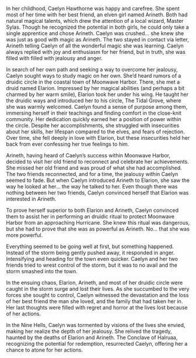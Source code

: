 In her childhood, Caelyn Hawthorne was happy and carefree. She spent most of her time with her best friend, an elven girl named Arineth. Both had natural magical talents, which drew the attention of a local wizard, Master Sylas. Though he recognized the  potential in both girls, he could only take a single apprentice and chose Arineth. Caelyn was crushed... she knew she was just as good with magic as Arineth. The two stayed in contact via letter,  Arineth telling Caelyn of all the wonderful magic she was learning. Caelyn always replied with joy and enthusiasm for her friend, but in truth, she was filled with filled with jealousy and anger.

In search of her own path and seeking a way to overcome her jealousy, Caelyn sought ways to study magic on her own. She’d heard rumors of a druidic circle in the coastal town of Moonwave Harbor. There, she met a druid named Elarion. Impressed by her magical abilities (and perhaps a bit charmed by her warm smile), Elarion took her under his wing. He taught her the druidic ways and introduced her to his circle, The Tidal Grove, where she was warmly welcomed. Caelyn found a sense of purpose among them, immersing herself in their teachings and finding comfort in the close-knit community. Her dedication quickly earned her a position of power within the circle. Despite her accomplishments, she struggled with insecurities about her skills, her lifespan compared to the elves, and fears of rejection. Over time, she fell deeply in love with Elarion, but these insecurities held her back from ever confessing her true feelings to him.

Arineth, having heard of Caelyn’s success within Moonwave Harbor, decided to visit her old friend to reconnect and celebrate her achievements. She missed her old friend and was proud of what she had accomplished. The two friends reconnected, and for a time, the jealousy within Caelyn seemed to fade. But when Caelyn introduced Arineth to Elarion, she saw the way he looked at her… the way he talked to her. Even though there was nothing between her two friends, Caelyn convinced herself that Elarion was interested in Arineth.

To prove herself superior to both Elarion and Arineth, Caelyn convinced them to assist her in performing an druidic ritual to protect Moonwave Harbor from an approaching Hurricane. She knew this ritual was dangerous, but she had to prove that she was as powerful as Arineth. No... that she was more powerful. 

Everything seemed to be going well at first, but something happened. Instead of the storm being gently pushed away, it responded in anger. Intensifying and heading for the town even quicker. Caelyn and her two friends tried to wrest control of the storm, but it was to no avail and the storm smashed into the town.

In the ensuing chaos, Elarion, Arineth, and most of her druidic circle were caught in the storm surge and lost their lives. As she succumbed to the very forces she sought to control, Caelyn witnessed the devastation and the loss of her best friend the man she loved,  and the family that had taken her in. Her last thoughts were filled with regret and horror at the lives lost because of her actions.

In the Nine Hells, Caelyn was tormented by visions of the lives she envied, making her realize the depth of her jealousy. She relived the tragedy, haunted by the deaths of Elarion and Arineth. The Conclave of Halruaa, recognizing the potential for redemption, resurrected Caelyn, offering her a chance to atone for her actions.